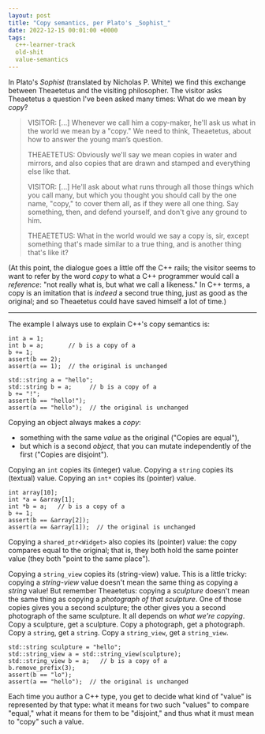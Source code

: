 ```yaml
---
layout: post
title: "Copy semantics, per Plato's _Sophist_"
date: 2022-12-15 00:01:00 +0000
tags:
  c++-learner-track
  old-shit
  value-semantics
---
```


In Plato's _Sophist_ (translated by Nicholas P. White) we find this
exchange between Theaetetus and the visiting philosopher. The visitor
asks Theaetetus a question I've been asked many times: What do we mean
by _copy_?

> VISITOR: [...] Whenever we call him a copy-maker, he'll ask us
> what in the world we mean by a "copy." We need to think, Theaetetus,
> about how to answer the young man’s question.
>
> THEAETETUS: Obviously we'll say we mean copies in water and mirrors,
> and also copies that are drawn and stamped and everything else like
> that.
>
> VISITOR: [...] He'll ask about what runs through all those things which you call many,
> but which you thought you should call by the one name, "copy,"
> to cover them all, as if they were all one thing.
> Say something, then, and defend yourself, and don't give any ground to him.
>
> THEAETETUS: What in the world would we say a copy is, sir,
> except something that's made similar to a true thing,
> and is another thing that's like it?

(At this point, the dialogue goes a little off the C++ rails;
the visitor seems to want to refer by the word _copy_ to what a C++ programmer
would call a _reference_: "not really what is, but what we call a likeness."
In C++ terms, a copy is an imitation that is _indeed_ a second true thing,
just as good as the original; and so Theaetetus could have saved himself a
lot of time.)

----

The example I always use to explain C++'s copy semantics is:

    int a = 1;
    int b = a;       // b is a copy of a
    b += 1;
    assert(b == 2);
    assert(a == 1);  // the original is unchanged

    std::string a = "hello";
    std::string b = a;     // b is a copy of a
    b += "!";
    assert(b == "hello!");
    assert(a == "hello");  // the original is unchanged

Copying an object always makes a _copy_:

- something with the same _value_ as the original ("Copies are equal"),
- but which is a second _object_, that you can mutate independently of the first ("Copies are disjoint").

Copying an `int` copies its (integer) value. Copying a `string`
copies its (textual) value. Copying an `int*` copies its (pointer)
value.

    int array[10];
    int *a = &array[1];
    int *b = a;   // b is a copy of a
    b += 1;
    assert(b == &array[2]);
    assert(a == &array[1]);  // the original is unchanged

Copying a `shared_ptr<Widget>` also copies its (pointer) value:
the copy compares equal to the original; that is, they both hold the
same pointer value (they both "point to the same place").

Copying a `string_view` copies its (string-view) value. This is
a little tricky: copying a _string-view_ value doesn't mean the same
thing as copying a _string_ value! But remember Theaetetus: copying a
_sculpture_ doesn't mean the same thing as copying a
_photograph of that sculpture_. One of those copies gives you a
second sculpture; the other gives you a second photograph of the
same sculpture. It all depends on _what we're copying_. Copy a sculpture,
get a sculpture. Copy a photograph, get a photograph. Copy a `string`,
get a `string`. Copy a `string_view`, get a `string_view`.

    std::string sculpture = "hello";
    std::string_view a = std::string_view(sculpture);
    std::string_view b = a;   // b is a copy of a
    b.remove_prefix(3);
    assert(b == "lo");
    assert(a == "hello");  // the original is unchanged

Each time you author a C++ type, you get to decide what kind of "value" is
represented by that type: what it means for two such "values" to compare
"equal," what it means for them to be "disjoint," and thus what it must
mean to "copy" such a value.
